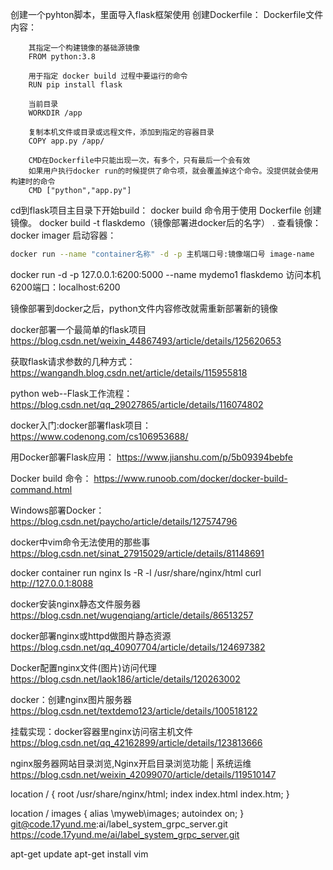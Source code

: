 创建一个pyhton脚本，里面导入flask框架使用
创建Dockerfile：
	Dockerfile文件内容：
	
		其指定一个构建镜像的基础源镜像
		FROM python:3.8
	
		用于指定 docker build 过程中要运行的命令
		RUN pip install flask
		
		当前目录
		WORKDIR /app
		
		复制本机文件或目录或远程文件，添加到指定的容器目录
		COPY app.py /app/
		
		CMD在Dockerfile中只能出现一次，有多个，只有最后一个会有效
		如果用户执行docker run的时候提供了命令项，就会覆盖掉这个命令。没提供就会使用构建时的命令
		CMD ["python","app.py"]


cd到flask项目主目录下开始build：
	docker build 命令用于使用 Dockerfile 创建镜像。
		docker build -t flaskdemo（镜像部署进docker后的名字） .
查看镜像：docker imager
启动容器：
```bash
docker run --name "container名称" -d -p 主机端口号:镜像端口号 image-name
```
docker run -d -p 127.0.0.1:6200:5000 --name mydemo1 flaskdemo
访问本机6200端口：localhost:6200


镜像部署到docker之后，python文件内容修改就需重新部署新的镜像

docker部署一个最简单的flask项目
https://blog.csdn.net/weixin_44867493/article/details/125620653

获取flask请求参数的几种方式：
https://wangandh.blog.csdn.net/article/details/115955818

python web--Flask工作流程：
https://blog.csdn.net/qq_29027865/article/details/116074802

docker入门:docker部署flask项目：
https://www.codenong.com/cs106953688/

用Docker部署Flask应用：
https://www.jianshu.com/p/5b09394bebfe

Docker build 命令：
https://www.runoob.com/docker/docker-build-command.html

Windows部署Docker：
https://blog.csdn.net/paycho/article/details/127574796

docker中vim命令无法使用的那些事
https://blog.csdn.net/sinat_27915029/article/details/81148691

docker container run nginx ls -R -l /usr/share/nginx/html
curl http://127.0.0.1:8088

docker安装nginx静态文件服务器
https://blog.csdn.net/wugenqiang/article/details/86513257

docker部署nginx或httpd做图片静态资源
https://blog.csdn.net/qq_40907704/article/details/124697382

Docker配置nginx文件(图片)访问代理
https://blog.csdn.net/laok186/article/details/120263002

docker：创建nginx图片服务器
https://blog.csdn.net/textdemo123/article/details/100518122

挂载实现：docker容器里nginx访问宿主机文件
https://blog.csdn.net/qq_42162899/article/details/123813666

nginx服务器网站目录浏览,Nginx开启目录浏览功能 | 系统运维
https://blog.csdn.net/weixin_42099070/article/details/119510147

location / {
        root   /usr/share/nginx/html;
        index  index.html index.htm;
    }

location / images {
        alias   \myweb\images;
        autoindex on;
    }
git@code.17yund.me:ai/label_system_grpc_server.git
https://code.17yund.me/ai/label_system_grpc_server.git



apt-get update
apt-get install vim